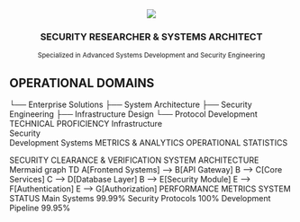 <div align="center">
  <img src="https://capsule-render.vercel.app/api?type=slice&color=0D1117&height=200&section=header&text=PEROXIC&fontSize=80&animation=fadeIn&fontColor=FFFFFF&fontAlign=70"/>
</div>

<div align="center">
  <h3>SECURITY RESEARCHER & SYSTEMS ARCHITECT</h3>
  <sub>Specialized in Advanced Systems Development and Security Engineering</sub>
</div>

## OPERATIONAL DOMAINS
└── Enterprise Solutions
    ├── System Architecture
    ├── Security Engineering
    ├── Infrastructure Design
    └── Protocol Development
TECHNICAL PROFICIENCY
Infrastructure	
Security	
Development	
Systems	
METRICS & ANALYTICS
OPERATIONAL STATISTICS

SECURITY CLEARANCE & VERIFICATION
SYSTEM ARCHITECTURE
Mermaid
graph TD
    A[Frontend Systems] --> B[API Gateway]
    B --> C[Core Services]
    C --> D[Database Layer]
    B --> E[Security Module]
    E --> F[Authentication]
    E --> G[Authorization]
PERFORMANCE METRICS
SYSTEM STATUS
Main Systems		99.99%
Security Protocols		100%
Development Pipeline		99.95%
